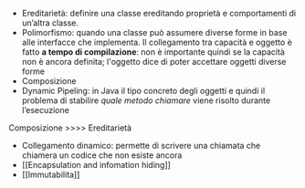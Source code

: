 - Ereditarietà: definire una classe ereditando proprietà e comportamenti di un’altra classe.
- Polimorfismo: quando una classe può assumere diverse forme in base alle interfacce che implementa. Il collegamento tra capacità e oggetto è fatto **a tempo di compilazione**: non è importante quindi se la capacità non è ancora definita; l'oggetto dice di poter accettare oggetti diverse forme
- Composizione 
- Dynamic Pipeling: in Java il tipo concreto degli oggetti e quindi il problema di stabilire _quale metodo chiamare_ viene risolto durante l’esecuzione

Composizione >>>> Ereditarietà
- Collegamento dinamico: permette di scrivere una chiamata che chiamera un codice che non esiste ancora
- [[Encapsulation and infomation hiding]]
- [[Immutabilita]]